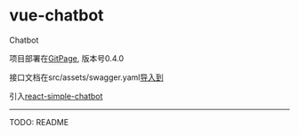 # vue-chatbot

Chatbot

项目部署在[GitPage](https://wzyjerry.github.io/vue-chatbot/dist/#/), 版本号0.4.0

接口文档在src/assets/swagger.yaml[导入到](https://editor.swagger.io)

引入[react-simple-chatbot](https://lucasbassetti.com.br/react-simple-chatbot/#/)

---
TODO: README